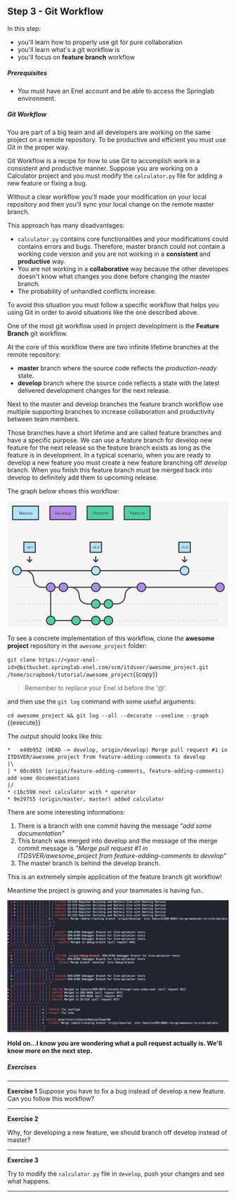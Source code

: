 ## Step 3 - Git Workflow
In this step:
* you'll learn how to properly use git for pure collaboration
* you'll learn what's a git workflow is
* you'll focus on **feature branch** workflow

##### Prerequisites
* You must have an Enel account and be able to access the Springlab environment.

##### Git Workflow

You are part of a big team and all developers are working on the same project on a remote repository. To be productive and efficient you must use Git in the proper way. 

Git Workflow is a recipe for how to use Git to accomplish work in a consistent and productive manner. 
Suppose you are working on a Calculator project and you must modify the `calculator.py` file for adding a new feature or fixing a bug.

Without a clear workflow you'll made your modification on your local repository and then you'll sync your local change on the remote master branch.

This approach has many disadvantages:

* `calculator.py` contains core functionalities and your modifications could contains errors and bugs. Therefore, master branch could not contain a working code version and you are not working in a **consistent** and **productive** way.
* You are not working in a **collaborative** way because the other developes doesn't know what changes you done before changing the master branch.
* The probability of unhandled conflicts increase.

To avoid this situation you must follow a specific workflow that helps you using Git in order to avoid situations like the one described above.

One of the most git workflow used in project developlment is the **Feature Branch** git workflow.

At the core of this workflow there are two infinite lifetime branches at the remote repository:
* **master** branch where the source code reflects the *production-ready* state.
* **develop** branch where the source code reflects a state with the latest delivered development changes for the next release.

Next to the master and develop branches the feature branch workflow use multiple supporting branches to increase collaboration and productivity between team members. 

Those branches have a short lifetime and are called feature branches and have a specific purpose. We can use a feature branch for develop new feature for the next release so the feature branch exists as long as the feature is in development. 
In a typical scenario, when you are ready to develop a new feature you must create a new feature branching off *develop* branch. When you finish this feature branch must be merged back into develop to definitely add them to upcoming release.

The graph below shows this workflow:

![](./assets/feature_branch_workflow.png)

To see a concrete implementation of this workflow, clone the **awesome project** repository in the `awesome_project` folder:

```git clone https://<your-enel-id>@bitbucket.springlab.enel.com/scm/itdsver/awesome_project.git /home/scrapbook/tutorial/awesome_project```{{copy}}

> Remember to replace your Enel id before the '@'.

and then use the `git log` command with some useful arguments:

```cd awesome_project && git log --all --decorate --oneline --graph ```{{execute}}

The output should looks like this:

```shell
*   e40b952 (HEAD -> develop, origin/develop) Merge pull request #1 in ITDSVER/awesome_project from feature-adding-comments to develop
|\  
| * 60cd855 (origin/feature-adding-comments, feature-adding-comments) add some documentations
|/  
* c16c590 next calculator with * operator
* 9e29755 (origin/master, master) added calculator
```

There are some interesting informations:

1. There is a branch with one commit having the message *"add some documentation"*
2. This branch was merged into develop and the message of the merge commit message is *"Merge pull request #1 in ITDSVER/awesome_project from feature-adding-comments to develop"*
3. The master branch is behind the develop branch.

This is an extremely simple application of the feature branch git workflow! 

Meantime the project is growing and your teammates is having fun..

![](./assets/huge_feature_branch_workflow.png)



**Hold on...I know you are wondering what a pull request actually is. We'll know more on the next step.**

##### Exercises

---
**Exercise 1**
Suppose you have to fix a bug instead of develop a new feature. Can you follow this workflow? 

---

**Exercise 2**

Why, for developing a new feature, we should branch off develop instead of master? 

---

**Exercise 3**

Try to modify the `calculator.py` file in `develop`, push your changes and see what happens.

---